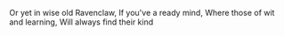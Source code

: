 Or yet in wise old Ravenclaw,
If you've a ready mind,
Where those of wit and learning,
Will always find their kind
